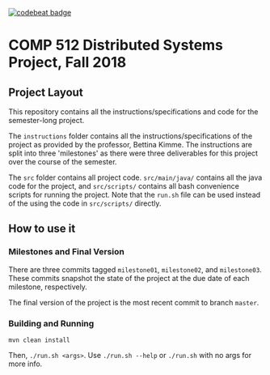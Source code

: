 [![codebeat badge](https://codebeat.co/badges/4a4ef002-23a1-432c-b2dc-efe7093c2cd6)](https://codebeat.co/projects/github-com-stumash-distributedsystemsproject-master)

# COMP 512 Distributed Systems Project, Fall 2018

## Project Layout

This repository contains all the instructions/specifications and code for the semester-long project.

The `instructions` folder contains all the instructions/specifications of the project as provided by the professor, Bettina Kimme. The instructions are split into three 'milestones' as there were three deliverables for this project over the course of the semester.

The `src` folder contains all project code. `src/main/java/` contains all the java code for the project, and `src/scripts/` contains all bash convenience scripts for running the project. Note that the `run.sh` file can be used instead of the using the code in `src/scripts/` directly.

## How to use it

### Milestones and Final Version

There are three commits tagged `milestone01`, `milestone02`, and `milestone03`. These commits snapshot the state of the project at the due date of each milestone, respectively.

The final version of the project is the most recent commit to branch `master`.

### Building and Running

`mvn clean install`

Then, `./run.sh <args>`. Use `./run.sh --help` or `./run.sh` with no args for more info.
